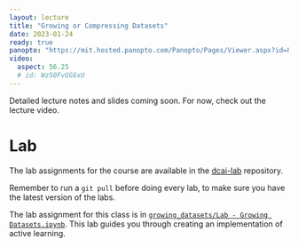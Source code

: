 ```yaml
---
layout: lecture
title: "Growing or Compressing Datasets"
date: 2023-01-24
ready: true
panopto: "https://mit.hosted.panopto.com/Panopto/Pages/Viewer.aspx?id=896998a0-0252-4ca1-aff8-af85012d2be5"
video:
  aspect: 56.25
  # id: Wz50FvGG6xU
---
```


Detailed lecture notes and slides coming soon. For now, check out the lecture video.

# Lab

The lab assignments for the course are available in the [dcai-lab](https://github.com/dcai-course/dcai-lab) repository.

Remember to run a `git pull` before doing every lab, to make sure you have the latest version of the labs.

The lab assignment for this class is in [`growing_datasets/Lab - Growing Datasets.ipynb`](https://github.com/dcai-course/dcai-lab/blob/master/growing_datasets/Lab%20-%20Growing%20Datasets.ipynb). This lab guides you through creating an implementation of active learning.
